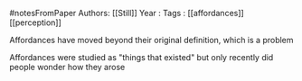 #notesFromPaper
Authors: [[Still]]
Year   :
Tags   : [[affordances]] [[perception]]

Affordances have moved beyond their original definition, which is a problem

Affordances were studied as "things that existed" but only recently did people wonder how they arose
